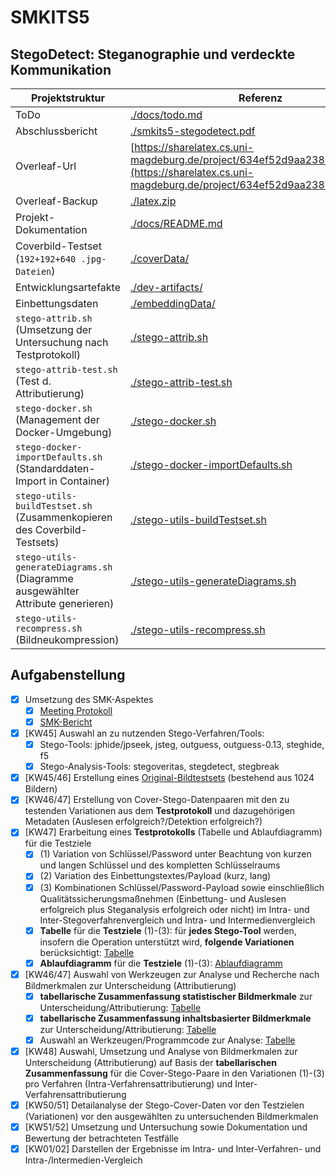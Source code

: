 # SMKITS5
## StegoDetect: Steganographie und verdeckte Kommunikation
| Projektstruktur | Referenz |
| --- | --- |
| ToDo | [./docs/todo.md](./docs/todo.md) |
| Abschlussbericht | [./smkits5-stegodetect.pdf](./smkits5-stegodetect.pdf) |
| Overleaf-Url | [https://sharelatex.cs.uni-magdeburg.de/project/634ef52d9aa238009023f370](https://sharelatex.cs.uni-magdeburg.de/project/634ef52d9aa238009023f370) |
| Overleaf-Backup | [./latex.zip](./latex.zip) |
| Projekt-Dokumentation | [./docs/README.md](./docs/README.md) |
| Coverbild-Testset (`192+192+640 .jpg-Dateien`) | [./coverData/](./coverData/) |
| Entwicklungsartefakte | [./dev-artifacts/](./dev-artifacts/) |
| Einbettungsdaten | [./embeddingData/](./embeddingData/) |
| `stego-attrib.sh` (Umsetzung der Untersuchung nach Testprotokoll) | [./stego-attrib.sh](./stego-attrib.sh) |
| `stego-attrib-test.sh` (Test d. Attributierung) | [./stego-attrib-test.sh](./stego-attrib-test.sh) |
| `stego-docker.sh` (Management der Docker-Umgebung) | [./stego-docker.sh](./stego-docker.sh) |
| `stego-docker-importDefaults.sh` (Standarddaten-Import in Container) | [./stego-docker-importDefaults.sh](./stego-docker-importDefaults.sh) |
| `stego-utils-buildTestset.sh` (Zusammenkopieren des Coverbild-Testsets) | [./stego-utils-buildTestset.sh](./stego-utils-buildTestset.sh) |
| `stego-utils-generateDiagrams.sh` (Diagramme ausgewählter Attribute generieren) | [./stego-utils-generateDiagrams.sh](./stego-utils-generateDiagrams.sh) |
| `stego-utils-recompress.sh` (Bildneukompression) | [./stego-utils-recompress.sh](./stego-utils-recompress.sh) |
## Aufgabenstellung
- [X] Umsetzung des SMK-Aspektes
  - [X] [Meeting Protokoll](./docs/meetings.md)
  - [X] [SMK-Bericht](./docs/smkreport.md)
- [X] [KW45] Auswahl an zu nutzenden Stego-Verfahren/Tools:
  - [X] Stego-Tools: jphide/jpseek, jsteg, outguess, outguess-0.13, steghide, f5
  - [X] Stego-Analysis-Tools: stegoveritas, stegdetect, stegbreak
- [X] [KW45/46] Erstellung eines [Original-Bildtestsets](./coverData) (bestehend aus 1024 Bildern)
- [X] [KW46/47] Erstellung von Cover-Stego-Datenpaaren mit den zu testenden Variationen aus dem **Testprotokoll** und dazugehörigen Metadaten (Auslesen erfolgreich?/Detektion erfolgreich?)
- [X] [KW47] Erarbeitung eines **Testprotokolls** (Tabelle und Ablaufdiagramm) für die Testziele
  - [X] (1) Variation von Schlüssel/Password unter Beachtung von kurzen und langen Schlüssel und des kompletten Schlüsselraums
  - [X] (2) Variation des Einbettungstextes/Payload (kurz, lang)
  - [X] (3) Kombinationen Schlüssel/Password-Payload sowie einschließlich Qualitätssicherungsmaßnehmen (Einbettung- und Auslesen erfolgreich plus Steganalysis erfolgreich oder nicht) im Intra- und Inter-Stegoverfahrenvergleich und Intra- und Intermedienvergleich 
  - [X] **Tabelle** für die **Testziele** (1)-(3): für **jedes Stego-Tool** werden, insofern die Operation unterstützt wird, **folgende Variationen** berücksichtigt: [Tabelle](./docs/variations.md)
  - [X] **Ablaufdiagramm** für die **Testziele** (1)-(3): [Ablaufdiagramm](./docs/flowchart.md)
- [X] [KW46/47] Auswahl von Werkzeugen zur Analyse und Recherche nach Bildmerkmalen zur Unterscheidung (Attributierung)
  - [X] **tabellarische Zusammenfassung statistischer Bildmerkmale** zur Unterscheidung/Attributierung: [Tabelle](./docs/attributes.md)
  - [X] **tabellarische Zusammenfassung inhaltsbasierter Bildmerkmale** zur Unterscheidung/Attributierung: [Tabelle](./docs/attributes.md)
  - [X] Auswahl an Werkzeugen/Programmcode zur Analyse: [Tabelle](./docs/tools.md)
- [X] [KW48] Auswahl, Umsetzung und Analyse von Bildmerkmalen zur Unterscheidung (Attributierung) auf Basis der **tabellarischen Zusammenfassung** für die Cover-Stego-Paare in den Variationen (1)-(3) pro Verfahren (Intra-Verfahrensattributierung) und Inter-Verfahrensattributierung
- [X] [KW50/51] Detailanalyse der Stego-Cover-Daten vor den Testzielen (Variationen) vor den ausgewählten zu untersuchenden Bildmerkmalen
- [X] [KW51/52] Umsetzung und Untersuchung sowie Dokumentation und Bewertung der betrachteten Testfälle
- [X] [KW01/02] Darstellen der Ergebnisse im Intra- und Inter-Verfahren- und Intra-/Intermedien-Vergleich 
